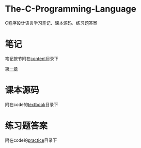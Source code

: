 # The-C-Programming-Language
C程序设计语言学习笔记、课本源码、练习题答案

# 笔记

笔记按节附在[content](./content)目录下

[第一章](./content/C1.md)

# 课本源码

附在code的[textbook](./code/textbook)目录下



# 练习题答案

附在code的[practice](./code/practice)目录下

